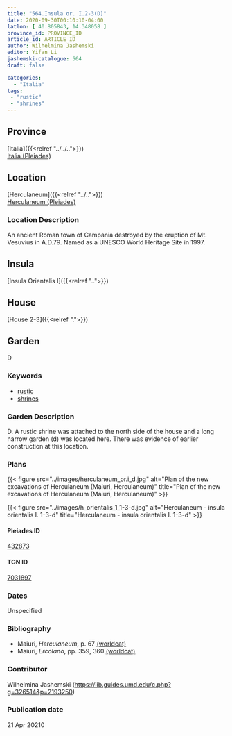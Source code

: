 ```yaml
---
title: "564.Insula or. I.2-3(D)"
date: 2020-09-30T00:10:10-04:00
latlon: [ 40.805843, 14.348058 ]
province_id: PROVINCE_ID
article_id: ARTICLE_ID
author: Wilhelmina Jashemski
editor: Yifan Li
jashemski-catalogue: 564
draft: false

categories:
  - "Italia"
tags:
 - "rustic"
 - "shrines"
---
```


## Province

[Italia]({{<relref "../../..">}}) \
[Italia (Pleiades)](https://pleiades.stoa.org/places/1052)

## Location

 [Herculaneum]({{<relref "../..">}}) \
 [Herculaneum (Pleiades)](https://pleiades.stoa.org/places/432873)


### Location Description
An ancient Roman town of Campania destroyed by the eruption of Mt. Vesuvius in A.D.79. Named as a UNESCO World Heritage Site in 1997.

## Insula
[Insula Orientalis I]({{<relref "..">}})
## House
[House 2-3]({{<relref ".">}})
## Garden
D

### Keywords
- [rustic](http://vocab.getty.edu/page/aat/300310541)
- [shrines](http://vocab.getty.edu/page/aat/300007558)


### Garden Description
D. A rustic shrine was attached to the north side of the house and a long narrow garden (d) was located here. There was evidence of earlier construction at this location.

### Plans
{{< figure src="../images/herculaneum_or.i_d.jpg" alt="Plan of the new excavations of Herculaneum (Maiuri, Herculaneum)" title="Plan of the new excavations of Herculaneum (Maiuri, Herculaneum)" >}}

{{< figure src="../images/h_orientalis_1_1-3-d.jpg" alt="Herculaneum - insula orientalis I. 1-3-d" title="Herculaneum - insula orientalis I. 1-3-d" >}}


#### Pleiades ID
[432873](https://pleiades.stoa.org/places/432873)

#### TGN ID
[7031897](http://vocab.getty.edu/page/tgn/7031897)

### Dates
Unspecified

### Bibliography
* Maiuri, *Herculaneum*,  p. 67 [(worldcat)](http://www.worldcat.org/oclc/1107784297)
* Maiuri, *Ercolano*, pp. 359, 360 [(worldcat)](http://www.worldcat.org/oclc/490581395)


### Contributor
Wilhelmina Jashemski (https://lib.guides.umd.edu/c.php?g=326514&p=2193250)

### Publication date

21 Apr 20210
